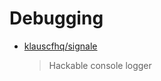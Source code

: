 # Debugging

* [klauscfhq/signale](https://github.com/klauscfhq/signale)
  > Hackable console logger
